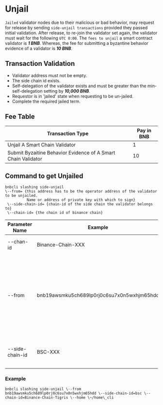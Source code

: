 # Unjail

`Jailed` validator nodes due to their malicious or bad behavior, may request for release by sending `side-unjail transactions` provided they passed initial validation. After release, to re-join the validator set again, the validator must wait for the following `UTC 0:00`. The `fees to unjail` a smart contract validator is **_1 BNB_**. Whereas, the fee for submitting a byzantine behavior evidence of a validator is **_10 BNB_**.

## Transaction Validation
*   Validator address must not be empty.
*  The side chain id exists.
*  Self-delegation of the validator exists and must be greater than the min-self-delegation setting by **_10,000 BNB_**.
*  Requestor is in 'jailed' state when requesting to be un-jailed.
*  Complete the required jailed term.


## Fee Table

Transaction Type  | Pay in BNB |
-- | -- |
Unjail A Smart Chain Validator | 1 |
Submit Byzaitine Behavior Evidence of A Smart Chain Validator | 10 |

## Command to get Unjailed

```
bnbcli slashing side-unjail 
\--from= {this address has to be the operator address of the validator to be unjailed.
          Name or address of private key with which to sign}
 \--side-chain-id= {chain-id of the side chain the validator belongs to} 
 \--chain-id= {the chain id of binance chain}
```


| **Parameter Name** | **Example**                                | **Explanation**                                                 | **Required** |
| ------------------ | ------------------------------------------ | ------------------------------------------------------------ | ------------ |
| --chan-id          | Binance-Chain-XXX                          | the chain id of binance  chain                               | Yes          |
| --from             | bnb19awsmku5ch689lp0rj0c6su7x0n5wxhjm65hdd | This address has to be  the operator address of the validator to be unjailed. Name or address of  private key with which to sign. | Yes          |
| --side-chain-id    | BSC-XXX                                    | chain-id of the side  chain the validator belongs to         | Yes          |


### Example

```
bnbcli slashing side-unjail \--from bnb19awsmku5ch689lp0rj0c6su7x0n5wxhjm65hdd \--side-chain-id=bsc \--chain-id=Binance-Chain-Tigris \--home \~/home\_cli
```